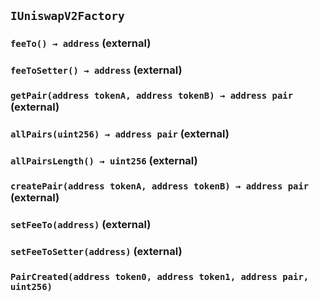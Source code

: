 ## `IUniswapV2Factory`






### `feeTo() → address` (external)





### `feeToSetter() → address` (external)





### `getPair(address tokenA, address tokenB) → address pair` (external)





### `allPairs(uint256) → address pair` (external)





### `allPairsLength() → uint256` (external)





### `createPair(address tokenA, address tokenB) → address pair` (external)





### `setFeeTo(address)` (external)





### `setFeeToSetter(address)` (external)






### `PairCreated(address token0, address token1, address pair, uint256)`





